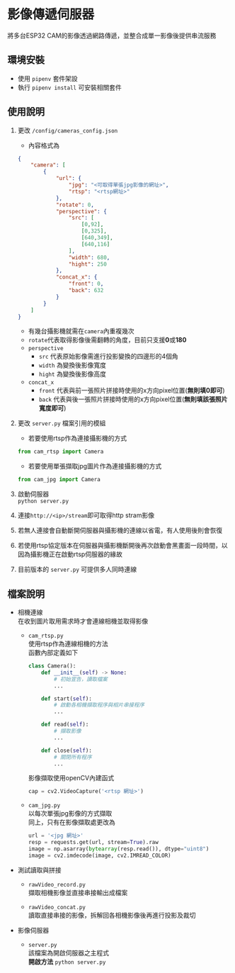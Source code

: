 # 影像傳遞伺服器
將多台ESP32 CAM的影像透過網路傳遞，並整合成單一影像後提供串流服務

## 環境安裝
- 使用 `pipenv` 套件架設
- 執行 `pipenv install` 可安裝相關套件


## 使用說明
1. 更改 `/config/cameras_config.json`
   - 內容格式為
    ```json
    {
        "camera": [
            {
                "url": {
                    "jpg": "<可取得單張jpg影像的網址>",
                    "rtsp": "<rtsp網址>"
                },
                "rotate": 0,
                "perspective": {
                    "src": [
                        [0,92],
                        [0,325],
                        [640,349],
                        [640,116]
                    ],
                    "width": 680,
                    "hight": 250
                },
                "concat_x": {
                    "front": 0,
                    "back": 632
                }
            }
        ]
    }
    ```
   - 有幾台攝影機就需在`camera`內重複幾次
   - `rotate`代表取得影像後需翻轉的角度，目前只支援**0**或**180**
   - `perspective` 
     - `src` 代表原始影像需進行投影變換的四邊形的4個角
     - `width` 為變換後影像寬度
     - `hight` 為變換後影像高度
   - `concat_x`
     - `front` 代表與前一張照片拼接時使用的x方向pixel位置(**無則填0即可**)
     - `back` 代表與後一張照片拼接時使用的x方向pixel位置(**無則填該張照片寬度即可**)
2. 更改 `server.py` 檔案引用的模組
    - 若要使用rtsp作為連接攝影機的方式
    ```python
    from cam_rtsp import Camera
    ```
    - 若要使用單張擷取jpg圖片作為連接攝影機的方式    
    ```python
    from cam_jpg import Camera
    ```
    
3. 啟動伺服器\
   `python server.py`
4. 連接`http://<ip>/stream`即可取得http stram影像
5. 若無人連接會自動斷開伺服器與攝影機的連線以省電，有人使用後則會恢復
6. 若使用rtsp協定版本在伺服器與攝影機斷開後再次啟動會黑畫面一段時間，以因為攝影機正在啟動rtsp伺服器的緣故
7. 目前版本的 `server.py` 可提供多人同時連線

## 檔案說明
- 相機連線  
    在收到圖片取用需求時才會連線相機並取得影像
    - `cam_rtsp.py`\
        使用rtsp作為連線相機的方法\
        函數內部定義如下
        ```python
        class Camera():
            def __init__(self) -> None:
                # 初始宣告，讀取檔案
                ...

            def start(self):
                # 啟動各相機擷取程序與相片串接程序
                ...

            def read(self):
                # 擷取影像
                ...

            def close(self):
                # 關閉所有程序
                ...
        ```
        影像擷取使用openCV內建函式
        ```python
        cap = cv2.VideoCapture('<rtsp 網址>')
        ```

    - `cam_jpg.py`\
        以每次單張jpg影像的方式擷取\
        同上，只有在影像擷取處更改為
        ```python
        url = '<jpg 網址>'
        resp = requests.get(url, stream=True).raw
        image = np.asarray(bytearray(resp.read()), dtype="uint8")
        image = cv2.imdecode(image, cv2.IMREAD_COLOR)
        ```

- 測試讀取與拼接
    - `rawVideo_record.py`\
        擷取相機影像並直接串接輸出成檔案

    - `rawVideo_concat.py`\
        讀取直接串接的影像，拆解回各相機影像後再進行投影及裁切

- 影像伺服器
    - `server.py`\
        該檔案為開啟伺服器之主程式\
        **開啟方法** `python server.py`

